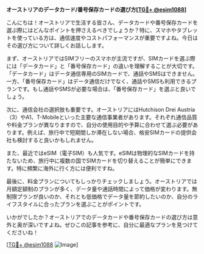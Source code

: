 **オーストリアのデータカード/番号保存カードの選び方[[TG💪+ @esim1088](https://t.me/s/esim1088)]**

こんにちは！オーストリアで生活する皆さん、データカードや番号保存カードを選ぶ際にはどんなポイントを押さえるべきでしょうか？特に、スマホやタブレットを使っている方は、通信速度やコストパフォーマンスが重要ですよね。今日はその選び方について詳しくお話しします。

まず、オーストリアではSIMフリーのスマホが主流ですが、SIMカードを選ぶ際には「データカード」と「番号保存カード」の違いを理解することが大切です。「データカード」はデータ通信専用のSIMカードで、通話やSMSはできません。一方、「番号保存カード」はデータ通信だけでなく、通話やSMSも利用できるプランです。もし通話やSMSが必要な場合は、「番号保存カード」を選ぶと良いでしょう。

次に、通信会社の選択肢も重要です。オーストリアにはHutchison Drei Austria（3）やA1、T-Mobileといった主要な通信事業者があります。それぞれ通信品質や料金プランが異なりますので、自分の使用目的や予算に合わせて選ぶ必要があります。例えば、旅行中で短期間しか滞在しない場合、格安SIMカードの提供会社も検討すると良いかもしれません。

また、最近ではeSIM（電子SIM）も人気です。eSIMは物理的なSIMカードを持たないため、旅行中に複数の国でSIMカードを切り替えることが簡単にできます。特に頻繁に海外に行く方には便利ですね。

最後に、料金プランについてもしっかりチェックしましょう。オーストリアでは月額定額制のプランが多く、データ量や通話時間によって価格が変わります。無制限プランが良いのか、それとも低価格でデータ量を節約したいのか、自分のライフスタイルに合ったプランを選ぶことがポイントです。

いかがでしたか？オーストリアでのデータカードや番号保存カードの選び方は意外と奥が深いですよね。ぜひこの記事を参考に、自分に最適なプランを見つけてくださいね！

[[TG💪+ @esim1088](https://t.me/s/esim1088) ![Image](https://i.postimg.cc/Y0z9fWf4/image.png)]
